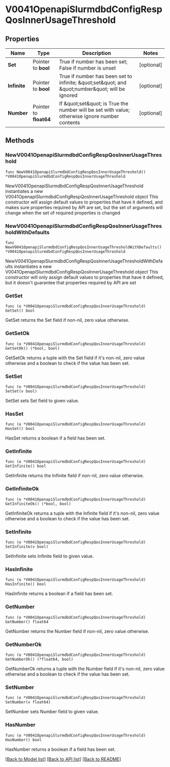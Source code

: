 # V0041OpenapiSlurmdbdConfigRespQosInnerUsageThreshold

## Properties

Name | Type | Description | Notes
------------ | ------------- | ------------- | -------------
**Set** | Pointer to **bool** | True if number has been set; False if number is unset | [optional] 
**Infinite** | Pointer to **bool** | True if number has been set to infinite; \&quot;set\&quot; and \&quot;number\&quot; will be ignored | [optional] 
**Number** | Pointer to **float64** | If \&quot;set\&quot; is True the number will be set with value; otherwise ignore number contents | [optional] 

## Methods

### NewV0041OpenapiSlurmdbdConfigRespQosInnerUsageThreshold

`func NewV0041OpenapiSlurmdbdConfigRespQosInnerUsageThreshold() *V0041OpenapiSlurmdbdConfigRespQosInnerUsageThreshold`

NewV0041OpenapiSlurmdbdConfigRespQosInnerUsageThreshold instantiates a new V0041OpenapiSlurmdbdConfigRespQosInnerUsageThreshold object
This constructor will assign default values to properties that have it defined,
and makes sure properties required by API are set, but the set of arguments
will change when the set of required properties is changed

### NewV0041OpenapiSlurmdbdConfigRespQosInnerUsageThresholdWithDefaults

`func NewV0041OpenapiSlurmdbdConfigRespQosInnerUsageThresholdWithDefaults() *V0041OpenapiSlurmdbdConfigRespQosInnerUsageThreshold`

NewV0041OpenapiSlurmdbdConfigRespQosInnerUsageThresholdWithDefaults instantiates a new V0041OpenapiSlurmdbdConfigRespQosInnerUsageThreshold object
This constructor will only assign default values to properties that have it defined,
but it doesn't guarantee that properties required by API are set

### GetSet

`func (o *V0041OpenapiSlurmdbdConfigRespQosInnerUsageThreshold) GetSet() bool`

GetSet returns the Set field if non-nil, zero value otherwise.

### GetSetOk

`func (o *V0041OpenapiSlurmdbdConfigRespQosInnerUsageThreshold) GetSetOk() (*bool, bool)`

GetSetOk returns a tuple with the Set field if it's non-nil, zero value otherwise
and a boolean to check if the value has been set.

### SetSet

`func (o *V0041OpenapiSlurmdbdConfigRespQosInnerUsageThreshold) SetSet(v bool)`

SetSet sets Set field to given value.

### HasSet

`func (o *V0041OpenapiSlurmdbdConfigRespQosInnerUsageThreshold) HasSet() bool`

HasSet returns a boolean if a field has been set.

### GetInfinite

`func (o *V0041OpenapiSlurmdbdConfigRespQosInnerUsageThreshold) GetInfinite() bool`

GetInfinite returns the Infinite field if non-nil, zero value otherwise.

### GetInfiniteOk

`func (o *V0041OpenapiSlurmdbdConfigRespQosInnerUsageThreshold) GetInfiniteOk() (*bool, bool)`

GetInfiniteOk returns a tuple with the Infinite field if it's non-nil, zero value otherwise
and a boolean to check if the value has been set.

### SetInfinite

`func (o *V0041OpenapiSlurmdbdConfigRespQosInnerUsageThreshold) SetInfinite(v bool)`

SetInfinite sets Infinite field to given value.

### HasInfinite

`func (o *V0041OpenapiSlurmdbdConfigRespQosInnerUsageThreshold) HasInfinite() bool`

HasInfinite returns a boolean if a field has been set.

### GetNumber

`func (o *V0041OpenapiSlurmdbdConfigRespQosInnerUsageThreshold) GetNumber() float64`

GetNumber returns the Number field if non-nil, zero value otherwise.

### GetNumberOk

`func (o *V0041OpenapiSlurmdbdConfigRespQosInnerUsageThreshold) GetNumberOk() (*float64, bool)`

GetNumberOk returns a tuple with the Number field if it's non-nil, zero value otherwise
and a boolean to check if the value has been set.

### SetNumber

`func (o *V0041OpenapiSlurmdbdConfigRespQosInnerUsageThreshold) SetNumber(v float64)`

SetNumber sets Number field to given value.

### HasNumber

`func (o *V0041OpenapiSlurmdbdConfigRespQosInnerUsageThreshold) HasNumber() bool`

HasNumber returns a boolean if a field has been set.


[[Back to Model list]](../README.md#documentation-for-models) [[Back to API list]](../README.md#documentation-for-api-endpoints) [[Back to README]](../README.md)



